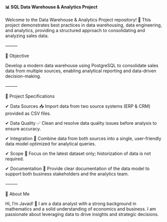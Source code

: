 #### 📊 SQL Data Warehouse & Analytics Project

Welcome to the Data Warehouse & Analytics Project repository! 🚀
This project demonstrates best practices in data warehousing, data engineering, and analytics, providing a structured approach to consolidating and analyzing sales data.

⸻

🎯 Objective

Develop a modern data warehouse using PostgreSQL to consolidate sales data from multiple sources, enabling analytical reporting and data-driven decision-making.

⸻

📌 Project Specifications

✔ Data Sources 📥
Import data from two source systems (ERP & CRM) provided as CSV files.

✔ Data Quality ✅
Clean and resolve data quality issues before analysis to ensure accuracy.

✔ Integration 🔗
Combine data from both sources into a single, user-friendly data model optimized for analytical queries.

✔ Scope 🎯
Focus on the latest dataset only; historization of data is not required.

✔ Documentation 📄
Provide clear documentation of the data model to support both business stakeholders and the analytics team.

⸻

👤 About Me

Hi, I’m Javad! 👋
I am a data analyst with a strong background in mathematics and a solid understanding of economics and business. I am passionate about leveraging data to drive insights and strategic decisions.

